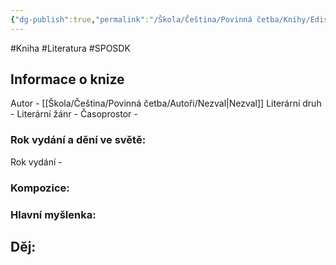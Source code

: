 ```yaml
---
{"dg-publish":true,"permalink":"/Škola/Čeština/Povinná četba/Knihy/Edison/","created":"2023-11-28T12:00:36.361+01:00","updated":"2024-03-13T18:28:01.185+01:00"}
---
```


#Kniha #Literatura #SPOSDK
## Informace o knize
Autor - [[Škola/Čeština/Povinná četba/Autoři/Nezval\|Nezval]]
Literární druh - 
Literární žánr - 
Časoprostor -
### Rok vydání a dění ve světě:
Rok vydání -
### Kompozice: 

### Hlavní myšlenka:

## Děj:
